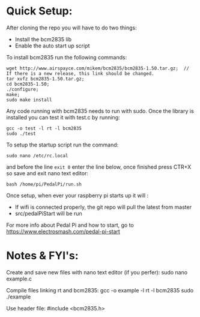 # Quick Setup:

After cloning the repo you will have to do two things:
+ Install the bcm2835 lib
+ Enable the auto start up script

To install bcm2835 run the following commands:
```
wget http://www.airspayce.com/mikem/bcm2835/bcm2835-1.50.tar.gz;  // If there is a new release, this link should be changed.
tar xvfz bcm2835-1.50.tar.gz;
cd bcm2835-1.50;
./configure;
make;
sudo make install
```
Any code running with bcm2835 needs to run with sudo. Once the library is installed you can test it with test.c by running:
```
gcc -o test -l rt -l bcm2835
sudo ./test
```

To setup the startup script run the command:
```
sudo nano /etc/rc.local
```
and before the line `exit 0` enter the line below, once finished press CTR+X so save and exit nano text editor:
```
bash /home/pi/PedalPi/run.sh
```

Once setup, when ever your raspberry pi starts up it will :
+ If wifi is connected properly, the git repo will pull the latest from master
+ src/pedalPiStart will be run

For more info about Pedal Pi and how to start, go to https://www.electrosmash.com/pedal-pi-start

# Notes & FYI's:

Create and save new files with nano text editor (if you perfer):
sudo nano example.c

Compile files linking rt and bcm2835:
gcc -o example -l rt -l bcm2835
sudo ./example

Use header file:
#include <bcm2835.h>
